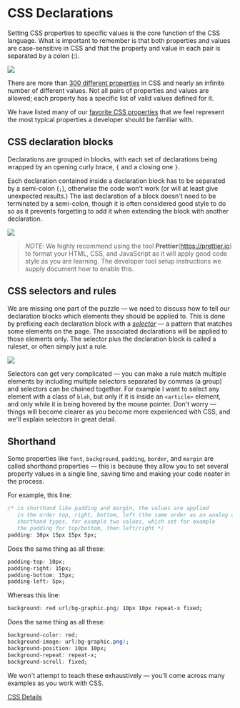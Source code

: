 # CSS Declarations

Setting CSS properties to specific values is the core function of the CSS language. What is important to remember is that both properties and values are case-sensitive in CSS and that the property and value in each pair is separated by a colon (:).

![](https://mdn.mozillademos.org/files/3665/css%20syntax%20-%20declaration.png)

There are more than [300 different properties](https://developer.mozilla.org/en-US/docs/Web/CSS/Reference) in CSS and nearly an infinite number of different values. Not all pairs of properties and values are allowed; each property has a specific list of valid values defined for it.

We have listed many of our [favorite CSS properties](/handbook/curriculum/fundamentals/static-sites/lectures/css-properties-we-like) that we feel represent the most typical properties a developer should be familiar with.

## CSS declaration blocks

Declarations are grouped in blocks, with each set of declarations being wrapped by an opening curly brace, `{` and a closing one `}`.

Each declaration contained inside a declaration block has to be separated by a semi-colon (`;`), otherwise the code won't work (or will at least give unexpected results.) The last declaration of a block doesn't need to be terminated by a semi-colon, though it is often considered good style to do so as it prevents forgetting to add it when extending the block with another declaration.

![](https://mdn.mozillademos.org/files/3667/css%20syntax%20-%20declarations%20block.png)

> _NOTE_: We highly recommend using the tool **Prettier**(https://prettier.io) to format your HTML, CSS, and JavaScript as it will apply good code style as you are learning. The developer tool setup instructions we supply document how to enable this.

## CSS selectors and rules

We are missing one part of the puzzle — we need to discuss how to tell our declaration blocks which elements they should be applied to. This is done by prefixing each declaration block with a [_selector_](https://developer.mozilla.org/en-US/docs/Web/CSS/CSS_Selectors) — a pattern that matches some elements on the page. The associated declarations will be applied to those elements only. The selector plus the declaration block is called a ruleset, or often simply just a rule.

![](https://mdn.mozillademos.org/files/3668/css%20syntax%20-%20ruleset.png)

Selectors can get very complicated — you can make a rule match multiple elements by including multiple selectors separated by commas (a group) and selectors can be chained together. For example I want to select any element with a class of `blah`, but only if it is inside an `<article>` element, and only while it is being hovered by the mouse pointer. Don't worry — things will become clearer as you become more experienced with CSS, and we'll explain selectors in great detail.

## Shorthand

Some properties like `font`, `background`, `padding`, `border`, and `margin` are called shorthand properties — this is because they allow you to set several property values in a single line, saving time and making your code neater in the process.

For example, this line:

```css
/* in shorthand like padding and margin, the values are applied
   in the order top, right, bottom, left (the same order as an analog clock, clock-wise). There are also other 
   shorthand types, for example two values, which set for example
   the padding for top/bottom, then left/right */
padding: 10px 15px 15px 5px;
```

Does the same thing as all these:

```css
padding-top: 10px;
padding-right: 15px;
padding-bottom: 15px;
padding-left: 5px;
```

Whereas this line:

```css
background: red url(bg-graphic.png) 10px 10px repeat-x fixed;
```

Does the same thing as all these:

```css
background-color: red;
background-image: url(bg-graphic.png);
background-position: 10px 10px;
background-repeat: repeat-x;
background-scroll: fixed;
```

We won't attempt to teach these exhaustively — you'll come across many examples as you work with CSS.

[CSS Details](./04)
